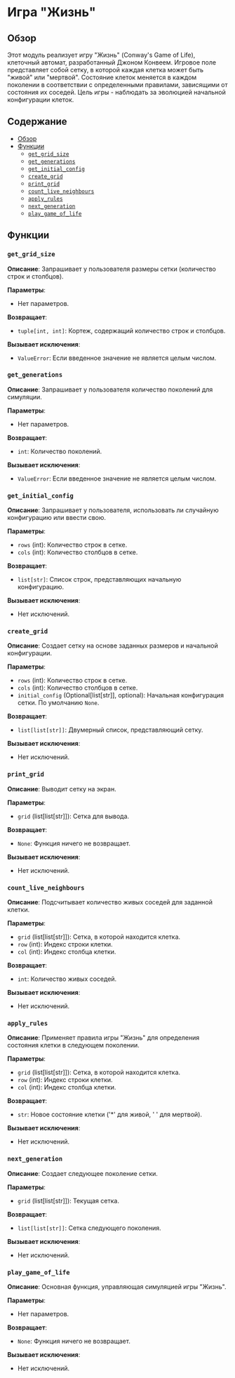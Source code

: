 # Игра "Жизнь"

## Обзор

Этот модуль реализует игру "Жизнь" (Conway's Game of Life), клеточный автомат, разработанный Джоном Конвеем. Игровое поле представляет собой сетку, в которой каждая клетка может быть "живой" или "мертвой". Состояние клеток меняется в каждом поколении в соответствии с определенными правилами, зависящими от состояния их соседей. Цель игры - наблюдать за эволюцией начальной конфигурации клеток.

## Содержание

- [Обзор](#обзор)
- [Функции](#функции)
    - [`get_grid_size`](#get_grid_size)
    - [`get_generations`](#get_generations)
    - [`get_initial_config`](#get_initial_config)
    - [`create_grid`](#create_grid)
    - [`print_grid`](#print_grid)
    - [`count_live_neighbours`](#count_live_neighbours)
    - [`apply_rules`](#apply_rules)
    - [`next_generation`](#next_generation)
    - [`play_game_of_life`](#play_game_of_life)

## Функции

### `get_grid_size`

**Описание**: Запрашивает у пользователя размеры сетки (количество строк и столбцов).

**Параметры**:
- Нет параметров.

**Возвращает**:
- `tuple[int, int]`: Кортеж, содержащий количество строк и столбцов.

**Вызывает исключения**:
- `ValueError`: Если введенное значение не является целым числом.

### `get_generations`

**Описание**: Запрашивает у пользователя количество поколений для симуляции.

**Параметры**:
- Нет параметров.

**Возвращает**:
- `int`: Количество поколений.

**Вызывает исключения**:
- `ValueError`: Если введенное значение не является целым числом.

### `get_initial_config`

**Описание**: Запрашивает у пользователя, использовать ли случайную конфигурацию или ввести свою.

**Параметры**:
- `rows` (int): Количество строк в сетке.
- `cols` (int): Количество столбцов в сетке.

**Возвращает**:
- `list[str]`: Список строк, представляющих начальную конфигурацию.

**Вызывает исключения**:
- Нет исключений.

### `create_grid`

**Описание**: Создает сетку на основе заданных размеров и начальной конфигурации.

**Параметры**:
- `rows` (int): Количество строк в сетке.
- `cols` (int): Количество столбцов в сетке.
- `initial_config` (Optional[list[str]], optional): Начальная конфигурация сетки. По умолчанию `None`.

**Возвращает**:
- `list[list[str]]`: Двумерный список, представляющий сетку.

**Вызывает исключения**:
- Нет исключений.

### `print_grid`

**Описание**: Выводит сетку на экран.

**Параметры**:
- `grid` (list[list[str]]): Сетка для вывода.

**Возвращает**:
- `None`: Функция ничего не возвращает.

**Вызывает исключения**:
- Нет исключений.

### `count_live_neighbours`

**Описание**: Подсчитывает количество живых соседей для заданной клетки.

**Параметры**:
- `grid` (list[list[str]]): Сетка, в которой находится клетка.
- `row` (int): Индекс строки клетки.
- `col` (int): Индекс столбца клетки.

**Возвращает**:
- `int`: Количество живых соседей.

**Вызывает исключения**:
- Нет исключений.

### `apply_rules`

**Описание**: Применяет правила игры "Жизнь" для определения состояния клетки в следующем поколении.

**Параметры**:
- `grid` (list[list[str]]): Сетка, в которой находится клетка.
- `row` (int): Индекс строки клетки.
- `col` (int): Индекс столбца клетки.

**Возвращает**:
- `str`: Новое состояние клетки ('*' для живой, ' ' для мертвой).

**Вызывает исключения**:
- Нет исключений.

### `next_generation`

**Описание**: Создает следующее поколение сетки.

**Параметры**:
- `grid` (list[list[str]]): Текущая сетка.

**Возвращает**:
- `list[list[str]]`: Сетка следующего поколения.

**Вызывает исключения**:
- Нет исключений.

### `play_game_of_life`

**Описание**: Основная функция, управляющая симуляцией игры "Жизнь".

**Параметры**:
- Нет параметров.

**Возвращает**:
- `None`: Функция ничего не возвращает.

**Вызывает исключения**:
- Нет исключений.
